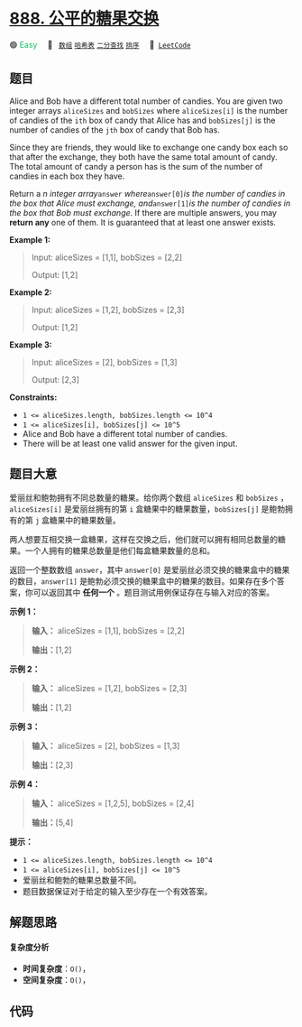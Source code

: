 # [888. 公平的糖果交换](https://leetcode.com/problems/fair-candy-swap)

🟢 <font color=#15bd66>Easy</font>&emsp; 🔖&ensp; [`数组`](/leetcode/outline/tag/array.md) [`哈希表`](/leetcode/outline/tag/hash-table.md) [`二分查找`](/leetcode/outline/tag/binary-search.md) [`排序`](/leetcode/outline/tag/sorting.md)&emsp; 🔗&ensp;[`LeetCode`](https://leetcode.com/problems/fair-candy-swap)


## 题目

Alice and Bob have a different total number of candies. You are given two
integer arrays `aliceSizes` and `bobSizes` where `aliceSizes[i]` is the number
of candies of the `ith` box of candy that Alice has and `bobSizes[j]` is the
number of candies of the `jth` box of candy that Bob has.

Since they are friends, they would like to exchange one candy box each so that
after the exchange, they both have the same total amount of candy. The total
amount of candy a person has is the sum of the number of candies in each box
they have.

Return a _n integer array_`answer` _where_`answer[0]`_is the number of candies
in the box that Alice must exchange, and_`answer[1]`_is the number of candies
in the box that Bob must exchange_. If there are multiple answers, you may
**return any** one of them. It is guaranteed that at least one answer exists.



**Example 1:**

> Input: aliceSizes = [1,1], bobSizes = [2,2]
> 
> Output: [1,2]

**Example 2:**

> Input: aliceSizes = [1,2], bobSizes = [2,3]
> 
> Output: [1,2]

**Example 3:**

> Input: aliceSizes = [2], bobSizes = [1,3]
> 
> Output: [2,3]

**Constraints:**

  * `1 <= aliceSizes.length, bobSizes.length <= 10^4`
  * `1 <= aliceSizes[i], bobSizes[j] <= 10^5`
  * Alice and Bob have a different total number of candies.
  * There will be at least one valid answer for the given input.


## 题目大意

爱丽丝和鲍勃拥有不同总数量的糖果。给你两个数组 `aliceSizes` 和 `bobSizes` ，`aliceSizes[i]` 是爱丽丝拥有的第
`i` 盒糖果中的糖果数量，`bobSizes[j]` 是鲍勃拥有的第 `j` 盒糖果中的糖果数量。

两人想要互相交换一盒糖果，这样在交换之后，他们就可以拥有相同总数量的糖果。一个人拥有的糖果总数量是他们每盒糖果数量的总和。

返回一个整数数组 `answer`，其中 `answer[0]` 是爱丽丝必须交换的糖果盒中的糖果的数目，`answer[1]`
是鲍勃必须交换的糖果盒中的糖果的数目。如果存在多个答案，你可以返回其中 **任何一个** 。题目测试用例保证存在与输入对应的答案。



**示例 1：**

> 
> 
> 
> 
> 
> **输入：** aliceSizes = [1,1], bobSizes = [2,2]
> 
> **输出：**[1,2]
> 
> 

**示例 2：**

> 
> 
> 
> 
> 
> **输入：** aliceSizes = [1,2], bobSizes = [2,3]
> 
> **输出：**[1,2]
> 
> 

**示例 3：**

> 
> 
> 
> 
> 
> **输入：** aliceSizes = [2], bobSizes = [1,3]
> 
> **输出：**[2,3]
> 
> 

**示例 4：**

> 
> 
> 
> 
> 
> **输入：** aliceSizes = [1,2,5], bobSizes = [2,4]
> 
> **输出：**[5,4]
> 
> 



**提示：**

  * `1 <= aliceSizes.length, bobSizes.length <= 10^4`
  * `1 <= aliceSizes[i], bobSizes[j] <= 10^5`
  * 爱丽丝和鲍勃的糖果总数量不同。
  * 题目数据保证对于给定的输入至少存在一个有效答案。


## 解题思路

#### 复杂度分析

- **时间复杂度**：`O()`，
- **空间复杂度**：`O()`，

## 代码

```javascript

```